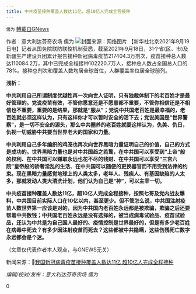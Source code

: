 ```yaml
---
title: 中共疫苗接种覆盖人数达11亿，超10亿人完成全程接种
---
```

`儒为` [轉載自GNews](https://gnews.org/zh-hans/1545647/)

作者：意大利达芬奇农场 儒为
![](https://assets.gnews.org/wp-content/uploads/2021/09/疫苗.jpeg)封面来源：网络图片
【新华社北京2021年9月19日电】记者从国务院联防联控机制获悉，截至2021年9月18日，31个省(区、市)及新疆生产建设兵团累计报告接种新冠病毒疫苗217404.3万剂次，疫苗接种总人数达110084.2万，其中已完成全程接种102220.7万人，接种总人数占全国总人口的78%。接种总剂次和覆盖人数均居全球首位，人群覆盖率位居全球前列。

**浅析：**

**中共利用自己所谓制度优越性再一次向世人证明，只有独裁体制下的老百姓才是最好管理的。党说疫苗有效，不管你愿意还是不愿意都不重要，不管你相信还是不相信也不重要，重要的是结果，那就是“服从”；党说中共国老百姓是最幸福的，老百姓就必须这样认为，只有这样你才可以暂时安全的活下去；党说美国是“世界警察”，是一切不安全的源头，那么中共圈养的老百姓就要这样认为，仇美、仇日，仇视一切威胁中共要当世界老大的国家和力量。**

**中共利用自己多年编织的鸡笼也再次向世界黑暗力量证明自己的价值，自己的方式是成功的。世界黑暗力量也是对中共国趋之若鹜，在中共国可以享受到“上帝“般的权利、在中共国可以赚取永远也花不尽的钱财、在中共国可以享受“三宫六院”皇帝般的骄奢淫乱的生活、在中共国可以随便的更换器官而不用受到法律的约束。现在黑暗力量感觉地球上的人类太多，老年人、残疾人、有基因缺陷的人太多，那就发动人类大清洗计划，他们认为自己是“神”，可以主宰一切。**

**中共疫苗接种覆盖人数达11亿，超10亿人完成全程接种，按照七哥及党内战友爆料，中共国目前实际人口在10亿以内，甚至更少。但不管怎么说，中共国注射疫苗人数世界第一应该是对的，因为中共国内老百姓永远都是被欺骗，欺骗之后还要帮着中共数钱；中共国老百姓永远是没有选择的，被当成病毒试验品、疫苗试验品，还认为中共是为自己国人最好的、疫情控制是世界最好的，但是有多少老百姓在病毒中死去？有多少因注射疫苗而死去？这些都被中共隐瞒，这些伤残死亡数字永远都会是个迷。**

（文章仅代表作者本人观点，与GNEWS无关）

新闻来源：🔗[我国新冠病毒疫苗接种覆盖人数达11亿 超10亿人完成全程接种](http://www.chinanews.com/gn/2021/09-19/9569637.shtml)

*编辑/校对/发布：意大利达芬奇农场 儒为*

0
